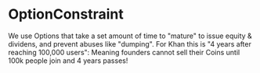 # OptionConstraint
We use Options that take a set amount of time to "mature" to issue equity &amp; dividens, and prevent abuses like "dumping". For Khan this is "4 years after reaching 100,000 users": Meaning founders cannot sell their Coins until 100k people join and 4 years passes!
